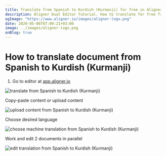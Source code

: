 ```yaml
---
title: Translate from Spanish to Kurdish (Kurmanji) for free in Aligner Editor
description: Aligner Dual Editor Tutorial. How to translate for free from Spanish to Kurdish (Kurmanji). Aligner is multilingual document management platform. 
ogImage: "https://www.aligner.io/images/aligner-logo.png"
date: 2020-05-06T07:09:21+03:00
image: ../images/aligner-logo.png
onBlog: true
---
```


# How to translate document from Spanish to Kurdish (Kurmanji)

1. Go to editor at [app.aligner.io](https://app.aligner.io "Aligner App web page")

![translate from Spanish to Kurdish (Kurmanji)](../aligner-blank-editor.png "translate from Spanish to Kurdish (Kurmanji)")

Copy-paste content or upload content

![upload content from Spanish to Kurdish (Kurmanji)](../aligner-uploaded-document.png "upload content from Spanish to Kurdish (Kurmanji)")

Choose desired language

![choose machine translation from Spanish to Kurdish (Kurmanji)](../aligner-language-dropdown.png "choose machine translation from Spanish to Kurdish (Kurmanji)")

Work and edit 2 documents in parallel

![edit translation from Spanish to Kurdish (Kurmanji)](../aligner-double-sitded-editor.png "edit translation from Spanish to Kurdish (Kurmanji)")

